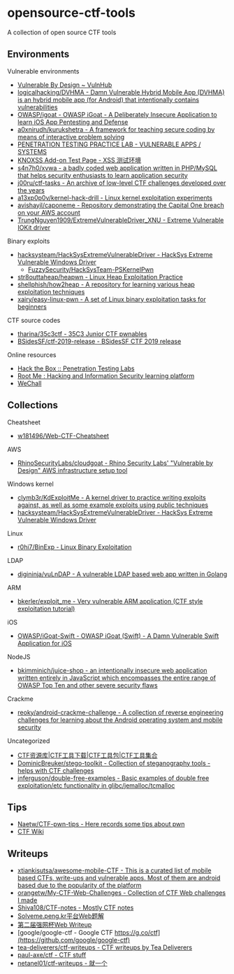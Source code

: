 # opensource-ctf-tools

A collection of open source CTF tools

## Environments

Vulnerable environments

* [Vulnerable By Design ~ VulnHub](https://www.vulnhub.com/)
* [logicalhacking/DVHMA - Damn Vulnerable Hybrid Mobile App (DVHMA) is an hybrid mobile app (for Android) that intentionally contains vulnerabilities](https://github.com/logicalhacking/DVHMA)
* [OWASP/igoat - OWASP iGoat - A Deliberately Insecure Application to learn iOS App Pentesting and Defense](https://github.com/OWASP/igoat)
* [a0xnirudh/kurukshetra - A framework for teaching secure coding by means of interactive problem solving](https://github.com/a0xnirudh/kurukshetra)
* [PENETRATION TESTING PRACTICE LAB - VULNERABLE APPS / SYSTEMS](http://www.amanhardikar.com/mindmaps/Practice.html)
* [KNOXSS Add-on Test Page - XSS 测试环境](https://brutelogic.com.br/knoxss.html)
* [s4n7h0/xvwa - a badly coded web application written in PHP/MySQL that helps security enthusiasts to learn application security](https://github.com/s4n7h0/xvwa)
* [j00ru/ctf-tasks - An archive of low-level CTF challenges developed over the years](https://github.com/j00ru/ctf-tasks)
* [a13xp0p0v/kernel-hack-drill - Linux kernel exploitation experiments](https://github.com/a13xp0p0v/kernel-hack-drill)
* [avishayil/caponeme - Repository demonstrating the Capital One breach on your AWS account](https://github.com/avishayil/caponeme)
* [TrungNguyen1909/ExtremeVulnerableDriver_XNU - Extreme Vulnerable IOKit driver](https://github.com/TrungNguyen1909/ExtremeVulnerableDriver_XNU)

Binary exploits

* [hacksysteam/HackSysExtremeVulnerableDriver - HackSys Extreme Vulnerable Windows Driver](https://github.com/hacksysteam/HackSysExtremeVulnerableDriver)
  * [FuzzySecurity/HackSysTeam-PSKernelPwn](https://github.com/FuzzySecurity/HackSysTeam-PSKernelPwn)
* [str8outtaheap/heapwn - Linux Heap Exploitation Practice](https://github.com/str8outtaheap/heapwn)
* [shellphish/how2heap - A repository for learning various heap exploitation techniques](https://github.com/shellphish/how2heap)
* [xairy/easy-linux-pwn - A set of Linux binary exploitation tasks for beginners](https://github.com/xairy/easy-linux-pwn)

CTF source codes

* [tharina/35c3ctf - 35C3 Junior CTF pwnables](https://github.com/tharina/35c3ctf)
* [BSidesSF/ctf-2019-release - BSidesSF CTF 2019 release](https://github.com/BSidesSF/ctf-2019-release)

Online resources

* [Hack the Box :: Penetration Testing Labs](https://www.hackthebox.eu/)
* [Root Me : Hacking and Information Security learning platform](https://www.root-me.org/?lang=en)
* [WeChall](https://www.wechall.net/challs)

## Collections

Cheatsheet

* [w181496/Web-CTF-Cheatsheet](https://github.com/w181496/Web-CTF-Cheatsheet)

AWS

* [RhinoSecurityLabs/cloudgoat - Rhino Security Labs' "Vulnerable by Design" AWS infrastructure setup tool](https://github.com/RhinoSecurityLabs/cloudgoat)

Windows kernel

* [clymb3r/KdExploitMe - A kernel driver to practice writing exploits against, as well as some example exploits using public techniques](https://github.com/clymb3r/KdExploitMe)
* [hacksysteam/HackSysExtremeVulnerableDriver - HackSys Extreme Vulnerable Windows Driver](https://github.com/hacksysteam/HackSysExtremeVulnerableDriver)

Linux

* [r0hi7/BinExp - Linux Binary Exploitation](https://github.com/r0hi7/BinExp)

LDAP

* [digininja/vuLnDAP - A vulnerable LDAP based web app written in Golang](https://github.com/digininja/vuLnDAP)

ARM

* [bkerler/exploit_me - Very vulnerable ARM application (CTF style exploitation tutorial)](https://github.com/bkerler/exploit_me)

iOS

* [OWASP/iGoat-Swift - OWASP iGoat (Swift) - A Damn Vulnerable Swift Application for iOS](https://github.com/OWASP/iGoat-Swift)

NodeJS

* [bkimminich/juice-shop - an intentionally insecure web application written entirely in JavaScript which encompasses the entire range of OWASP Top Ten and other severe security flaws](https://github.com/bkimminich/juice-shop)

Crackme

* [reoky/android-crackme-challenge - A collection of reverse engineering challenges for learning about the Android operating system and mobile security](https://github.com/reoky/android-crackme-challenge)

Uncategorized

* [CTF资源库|CTF工具下载|CTF工具包|CTF工具集合](https://www.ctftools.com/down/)
* [DominicBreuker/stego-toolkit - Collection of steganography tools - helps with CTF challenges](https://github.com/DominicBreuker/stego-toolkit)
* [jnferguson/double-free-examples - Basic examples of double free exploitation/etc functionality in glibc/jemalloc/tcmalloc](https://github.com/jnferguson/double-free-examples)

## Tips

* [Naetw/CTF-pwn-tips - Here records some tips about pwn](https://github.com/Naetw/CTF-pwn-tips)
* [CTF Wiki](https://ctf-wiki.github.io/ctf-wiki/)

## Writeups

* [xtiankisutsa/awesome-mobile-CTF - This is a curated list of mobile based CTFs, write-ups and vulnerable apps. Most of them are android based due to the popularity of the platform](https://github.com/xtiankisutsa/awesome-mobile-CTF)
* [orangetw/My-CTF-Web-Challenges - Collection of CTF Web challenges I made](https://github.com/orangetw/My-CTF-Web-Challenges)
* [Shiva108/CTF-notes - Mostly CTF notes](https://github.com/Shiva108/CTF-notes)
* [Solveme.peng.kr平台Web题解](http://www.freebuf.com/articles/web/165537.html)
* [第二届强网杯Web Writeup](http://www.cnblogs.com/iamstudy/articles/2th_qiangwangbei_ctf_writeup.html)
* [google/google-ctf - Google CTF https://g.co/ctf](https://github.com/google/google-ctf)
* [tea-deliverers/ctf-writeups - CTF writeups by Tea Deliverers](https://github.com/tea-deliverers/ctf-writeups)
* [paul-axe/ctf - CTF stuff](https://github.com/paul-axe/ctf)
* [netanel01/ctf-writeups - 就一个](https://github.com/netanel01/ctf-writeups)



